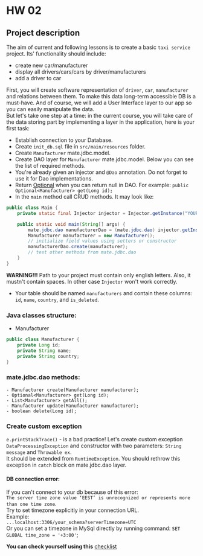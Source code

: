 # HW 02

## Project description
The aim of current and following lessons is to create a basic `taxi service` project.
Its' functionality should include: 
* create new car/manufacturer
* display all drivers/cars/cars by driver/manufacturers
* add a driver to car

First, you will create software representation of `driver`, `car`, `manufacturer` 
and relations between them. To make this data long-term accessible DB is a must-have. And of course, we will add a User Interface layer to our app so you can easily manipulate the data. <br>
But let's take one step at a time: in the current course, you will take care of the data storing part by implementing a layer in the application, here is your first task: 


- Establish connection to your Database.
- Create `init_db.sql` file in `src/main/resources` folder.
- Create `Manufacturer` mate.jdbc.model.
- Create DAO  layer for `Manufacturer` mate.jdbc.model. Below you can see the list of required methods.
- You're already given an injector and `@Dao` annotation. Do not forget to use it for Dao implementations.
- Return [Optional](https://docs.oracle.com/javase/8/docs/api/java/util/Optional.html) when you can return null in DAO.
  For example: ```public Optional<Manufacturer> get(Long id);```
- In the `main` method call CRUD methods. It may look like:
```java
public class Main {
    private static final Injector injector = Injector.getInstance("YOUR_PACKAGE");

    public static void main(String[] args) {
        mate.jdbc.dao manufacturerDao = (mate.jdbc.dao) injector.getInstance(mate.jdbc.dao.class);
        Manufacturer manufacturer = new Manufacturer();
        // initialize field values using setters or constructor
        manufacturerDao.create(manufacturer);
        // test other methods from mate.jdbc.dao
    }
}
```
**WARNING!!!** Path to your project must contain only english letters. Also, it mustn't contain spaces. In other case `Injector` won't work correctly.
- Your table should be named `manufacturers` and contain these columns: `id`, `name`, `country`, and `is_deleted`.
### Java classes structure:
- Manufacturer
```java
public class Manufacturer {
    private Long id;
    private String name;
    private String country;
}
```

### mate.jdbc.dao methods:
    - Manufacturer create(Manufacturer manufacturer);
    - Optional<Manufacturer> get(Long id);
    - List<Manufacturer> getAll();
    - Manufacturer update(Manufacturer manufacturer);
    - boolean delete(Long id);
    
### Create custom exception
`e.printStackTrace()` - is a bad practice! Let's create custom exception `DataProcessingException`
and constructor with two parameters: `String message` and `Throwable ex`.  
It should be extended from `RuntimeException`. You should rethrow this exception in `catch` block on mate.jdbc.dao layer.
    
#### DB connection error: 
If you can't connect to your db because of this error: <br>
`The server time zone value ‘EEST’ is unrecognized or represents more than one time zone`. <br>
Try to set timezone explicitly in your connection URL. <br>
Example: <br>
`...localhost:3306/your_schema?serverTimezone=UTC` <br>
Or you can set a timezone in MySql directly by running command: `SET GLOBAL time_zone = '+3:00'`;

__You can check yourself using this__ [checklist](https://mate-academy.github.io/jv-program-common-mistakes/java-JDBC/jdbc-intro/JDBC-intro_checklist.html)

